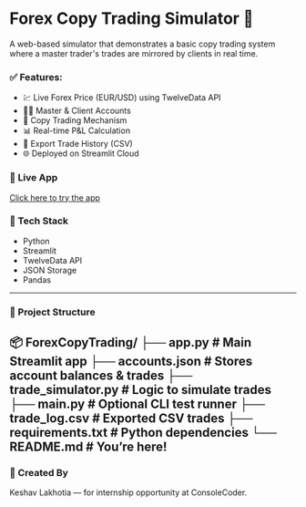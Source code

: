 # Forex Copy Trading Simulator 💱

A web-based simulator that demonstrates a basic copy trading system where a master trader's trades are mirrored by clients in real time.

### ✅ Features:
- 💹 Live Forex Price (EUR/USD) using TwelveData API
- 🧑‍💼 Master & Client Accounts
- 🔁 Copy Trading Mechanism
- 📊 Real-time P&L Calculation
- 📄 Export Trade History (CSV)
- 🌐 Deployed on Streamlit Cloud

### 🔗 Live App
[Click here to try the app](https://forexcopytrading-bjx9elyctm44cf3q8hkbqu.streamlit.app/)

### 🧠 Tech Stack
- Python
- Streamlit
- TwelveData API
- JSON Storage
- Pandas

---

### 📁 Project Structure
📦 ForexCopyTrading/
├── app.py               # Main Streamlit app
├── accounts.json        # Stores account balances & trades
├── trade_simulator.py   # Logic to simulate trades
├── main.py              # Optional CLI test runner
├── trade_log.csv        # Exported CSV trades
├── requirements.txt     # Python dependencies
└── README.md            # You’re here!
---

### 💼 Created By
Keshav Lakhotia — for internship opportunity at ConsoleCoder.